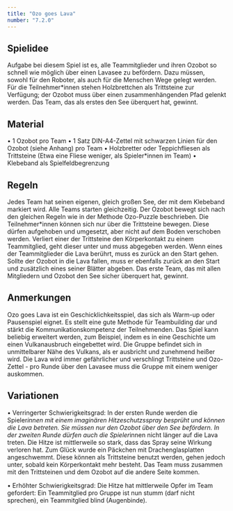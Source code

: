 ```yaml
---
title: "Ozo goes Lava"
number: "7.2.0"
---
```

## Spielidee
Aufgabe bei diesem Spiel ist es, alle Teammitglieder und ihren Ozobot so schnell wie möglich über einen Lavasee zu befördern. Dazu müssen, sowohl für den Roboter, als auch für die Menschen Wege gelegt werden. Für die Teilnehmer*innen stehen Holzbrettchen als Trittsteine zur Verfügung; der Ozobot muss über einen zusammenhängenden Pfad gelenkt werden. Das Team, das als erstes den See überquert hat, gewinnt.

## Material 
• 1 Ozobot pro Team
• 1 Satz DIN-A4-Zettel mit schwarzen Linien für den Ozobot
(siehe Anhang) pro Team
• Holzbretter oder Teppichfliesen als Trittsteine
(Etwa eine Fliese weniger, als Spieler*innen im Team) 
• Klebeband als Spielfeldbegrenzung

## Regeln
Jedes Team hat seinen eigenen, gleich großen See, der mit dem Klebeband markiert wird. Alle Teams starten gleichzeitig. Der Ozobot bewegt sich nach den gleichen Regeln wie in der Methode Ozo-Puzzle beschrieben. Die Teilnehmer*innen können sich nur über die Trittsteine bewegen. Diese dürfen aufgehoben und umgesetzt, aber nicht auf dem Boden verschoben werden. Verliert einer der Trittsteine den Körperkontakt zu einem Teammitglied, geht dieser unter und muss abgegeben werden. Wenn eines der Teammitglieder die Lava berührt, muss es zurück an den Start gehen. Sollte der Ozobot in die Lava fallen, muss er ebenfalls zurück an den Start und zusätzlich eines seiner Blätter abgeben. Das erste Team, das mit allen Mitgliedern und Ozobot den See sicher überquert hat, gewinnt.

## Anmerkungen
Ozo goes Lava ist ein Geschicklichkeitsspiel, das sich als Warm-up oder Pausenspiel eignet. Es stellt eine gute Methode für Teambuilding dar und stärkt die Kommunikationskompetenz der Teilnehmenden.
Das Spiel kann beliebig erweitert werden, zum Beispiel, indem es in eine Geschichte um einen Vulkanausbruch eingebettet wird. Die Gruppe befindet sich in unmittelbarer Nähe des Vulkans, als er ausbricht und zunehmend heißer wird. Die Lava wird immer gefährlicher und verschlingt Trittsteine und Ozo-Zettel - pro Runde über den Lavasee muss die Gruppe mit einem weniger auskommen.

## Variationen
•  Verringerter Schwierigkeitsgrad: In der ersten Runde werden die Spieler*innen mit einem imaginären Hitzeschutzsspray besprüht und können die Lava betreten. Sie müssen nur den Ozobot über den See befördern. In der zweiten Runde dürfen auch die Spieler*innen nicht länger auf die Lava treten. Die Hitze ist mittlerweile so stark, dass das Spray seine Wirkung verloren hat. Zum Glück wurde ein Päckchen mit Drachenglasplatten angeschwemmt. Diese können als Trittsteine benutzt werden, gehen jedoch unter, sobald kein Körperkontakt mehr besteht. Das Team muss zusammen mit den Trittsteinen und dem Ozobot auf die andere Seite kommen.  

•  Erhöhter Schwierigkeitsgrad: Die Hitze hat mittlerweile Opfer im Team gefordert: Ein Teammitglied pro Gruppe ist nun stumm (darf nicht sprechen), ein Teammitglied blind (Augenbinde).